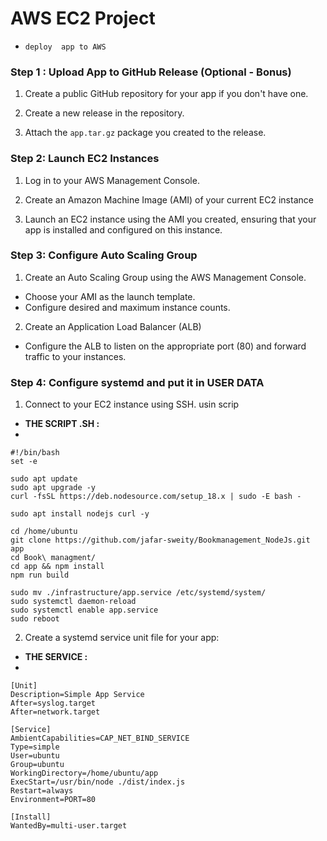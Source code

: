 # AWS EC2 Project 
- `deploy  app to AWS`
### Step 1 : Upload App to GitHub Release (Optional - Bonus)

1. Create a public GitHub repository for your app if you don't have one.

2. Create a new release in the repository.

3. Attach the `app.tar.gz` package you created to the release.

### Step 2: Launch EC2 Instances

1. Log in to your AWS Management Console.

2. Create an Amazon Machine Image (AMI) of your current EC2 instance 
3. Launch an EC2 instance using the AMI you created, ensuring that your app is installed and configured on this instance.

### Step 3: Configure Auto Scaling Group

1. Create an Auto Scaling Group using the AWS Management Console.
- Choose your AMI as the launch template.
- Configure desired and maximum instance counts.


2. Create an Application Load Balancer (ALB)
- Configure the ALB to listen on the appropriate port (80) and forward traffic to your instances.

### Step 4: Configure systemd and put it in USER DATA 

1. Connect to your EC2 instance using SSH. usin scrip 
- **THE SCRIPT .SH :**
- 
```
#!/bin/bash
set -e

sudo apt update
sudo apt upgrade -y
curl -fsSL https://deb.nodesource.com/setup_18.x | sudo -E bash -

sudo apt install nodejs curl -y

cd /home/ubuntu
git clone https://github.com/jafar-sweity/Bookmanagement_NodeJs.git app
cd Book\ managment/
cd app && npm install
npm run build

sudo mv ./infrastructure/app.service /etc/systemd/system/
sudo systemctl daemon-reload
sudo systemctl enable app.service
sudo reboot
```

2. Create a systemd service unit file for your app:
 - **THE SERVICE :**
 - 
 ```
 [Unit]
Description=Simple App Service
After=syslog.target
After=network.target

[Service]
AmbientCapabilities=CAP_NET_BIND_SERVICE
Type=simple
User=ubuntu
Group=ubuntu
WorkingDirectory=/home/ubuntu/app
ExecStart=/usr/bin/node ./dist/index.js
Restart=always
Environment=PORT=80

[Install]
WantedBy=multi-user.target
```
